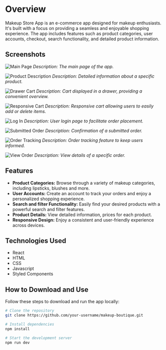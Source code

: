 # Overview

Makeup Store App is an e-commerce app designed for makeup enthusiasts. It's built with a focus on providing a seamless and enjoyable shopping experience. The app includes features such as product categories, user accounts, checkout, search functionality, and detailed product information.

## Screenshots

![Main Page](https://github.com/Blagica88/Makeup-store-app/assets/62502968/2ee064a0-85d8-40da-9b80-e711c951c38d)
*Description: The main page of the app.*

![Product Description](https://github.com/Blagica88/Makeup-store-app/assets/62502968/ab2292c3-89ea-42f1-8007-046e0d52c8d1)
*Description: Detailed information about a specific product.*

![Drawer Cart](https://github.com/Blagica88/Makeup-store-app/assets/62502968/394f7291-4ea0-4542-8005-e40173ade731)
*Description: Cart displayed in a drawer, providing a convenient overview.*

![Responsive Cart](https://github.com/Blagica88/Makeup-store-app/assets/62502968/74f865cc-9a47-4c9c-935e-1aab4a71a4f3)
*Description: Responsive cart allowing users to easily add or delete items.*

![Log In](https://github.com/Blagica88/Makeup-store-app/assets/62502968/04cdb433-3d6a-417b-8929-eeb2115ed039)
*Description: User login page to facilitate order placement.*

![Submitted Order](https://github.com/Blagica88/Makeup-store-app/assets/62502968/37e13b56-ed95-4ec9-bd6d-cabe92833c3f)
*Description: Confirmation of a submitted order.*

![Order Tracking](https://github.com/Blagica88/Makeup-store-app/assets/62502968/d5b834b0-cb8c-4f3f-a1fa-9d8aabd87392)
*Description: Order tracking feature to keep users informed.*

![View Order](https://github.com/Blagica88/Makeup-store-app/assets/62502968/41ce766f-5f65-4eea-a1fc-e30175a4aefa)
*Description: View details of a specific order.*

## Features

- **Product Categories:** Browse through a variety of makeup categories, including lipsticks, blushes and more.
- **User Accounts:** Create an account to track your orders and enjoy a personalized shopping experience.
- **Search and filter Functionality:** Easily find your desired products with a powerful search and filter features.
- **Product Details:** View detailed information, prices for each product.
- **Responsive Design:** Enjoy a consistent and user-friendly experience across devices.

## Technologies Used

- React
- HTML
- CSS
- Javascript
- Styled Components

## How to Download and Use

Follow these steps to download and run the app locally:

```bash
# Clone the repository
git clone https://github.com/your-username/makeup-boutique.git

# Install dependencies
npm install

# Start the development server
npm run dev

